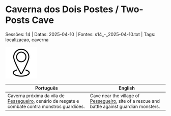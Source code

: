
# Caverna dos Dois Postes / Two-Posts Cave

Sessões: 14 | Datas: 2025-04-10 | Fontes: s14_-_2025-04-10.txt | Tags: localizacao, caverna

![Caverna dos Dois Postes](../../../assets/location/location_blank.png)

| Português | English |
|-----------|---------|
| Caverna próxima da vila de [Pessegueiro](vila_de_pessegueiro.md), cenário de resgate e combate contra monstros guardiões. | Cave near the village of [Pessegueiro](vila_de_pessegueiro.md), site of a rescue and battle against guardian monsters. |


